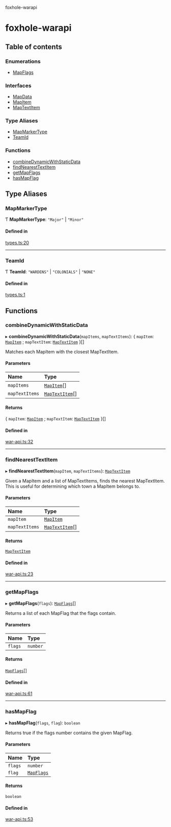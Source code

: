 foxhole-warapi

# foxhole-warapi

## Table of contents

### Enumerations

- [MapFlags](enums/MapFlags.md)

### Interfaces

- [MapData](interfaces/MapData.md)
- [MapItem](interfaces/MapItem.md)
- [MapTextItem](interfaces/MapTextItem.md)

### Type Aliases

- [MapMarkerType](README.md#mapmarkertype)
- [TeamId](README.md#teamid)

### Functions

- [combineDynamicWithStaticData](README.md#combinedynamicwithstaticdata)
- [findNearestTextItem](README.md#findnearesttextitem)
- [getMapFlags](README.md#getmapflags)
- [hasMapFlag](README.md#hasmapflag)

## Type Aliases

### MapMarkerType

Ƭ **MapMarkerType**: ``"Major"`` \| ``"Minor"``

#### Defined in

[types.ts:20](https://github.com/art0rz/foxhole-warapi/blob/d057239/src/types.ts#L20)

___

### TeamId

Ƭ **TeamId**: ``"WARDENS"`` \| ``"COLONIALS"`` \| ``"NONE"``

#### Defined in

[types.ts:1](https://github.com/art0rz/foxhole-warapi/blob/d057239/src/types.ts#L1)

## Functions

### combineDynamicWithStaticData

▸ **combineDynamicWithStaticData**(`mapItems`, `mapTextItems`): { `mapItem`: [`MapItem`](interfaces/MapItem.md) ; `mapTextItem`: [`MapTextItem`](interfaces/MapTextItem.md)  }[]

Matches each MapItem with the closest MapTextItem.

#### Parameters

| Name | Type |
| :------ | :------ |
| `mapItems` | [`MapItem`](interfaces/MapItem.md)[] |
| `mapTextItems` | [`MapTextItem`](interfaces/MapTextItem.md)[] |

#### Returns

{ `mapItem`: [`MapItem`](interfaces/MapItem.md) ; `mapTextItem`: [`MapTextItem`](interfaces/MapTextItem.md)  }[]

#### Defined in

[war-api.ts:32](https://github.com/art0rz/foxhole-warapi/blob/d057239/src/war-api.ts#L32)

___

### findNearestTextItem

▸ **findNearestTextItem**(`mapItem`, `mapTextItems`): [`MapTextItem`](interfaces/MapTextItem.md)

Given a MapItem and a list of MapTextItems, finds the nearest MapTextItem. This is useful for determining which town a MapItem belongs to.

#### Parameters

| Name | Type |
| :------ | :------ |
| `mapItem` | [`MapItem`](interfaces/MapItem.md) |
| `mapTextItems` | [`MapTextItem`](interfaces/MapTextItem.md)[] |

#### Returns

[`MapTextItem`](interfaces/MapTextItem.md)

#### Defined in

[war-api.ts:23](https://github.com/art0rz/foxhole-warapi/blob/d057239/src/war-api.ts#L23)

___

### getMapFlags

▸ **getMapFlags**(`flags`): [`MapFlags`](enums/MapFlags.md)[]

Returns a list of each MapFlag that the flags contain.

#### Parameters

| Name | Type |
| :------ | :------ |
| `flags` | `number` |

#### Returns

[`MapFlags`](enums/MapFlags.md)[]

#### Defined in

[war-api.ts:61](https://github.com/art0rz/foxhole-warapi/blob/d057239/src/war-api.ts#L61)

___

### hasMapFlag

▸ **hasMapFlag**(`flags`, `flag`): `boolean`

Returns true if the flags number contains the given MapFlag.

#### Parameters

| Name | Type |
| :------ | :------ |
| `flags` | `number` |
| `flag` | [`MapFlags`](enums/MapFlags.md) |

#### Returns

`boolean`

#### Defined in

[war-api.ts:53](https://github.com/art0rz/foxhole-warapi/blob/d057239/src/war-api.ts#L53)
